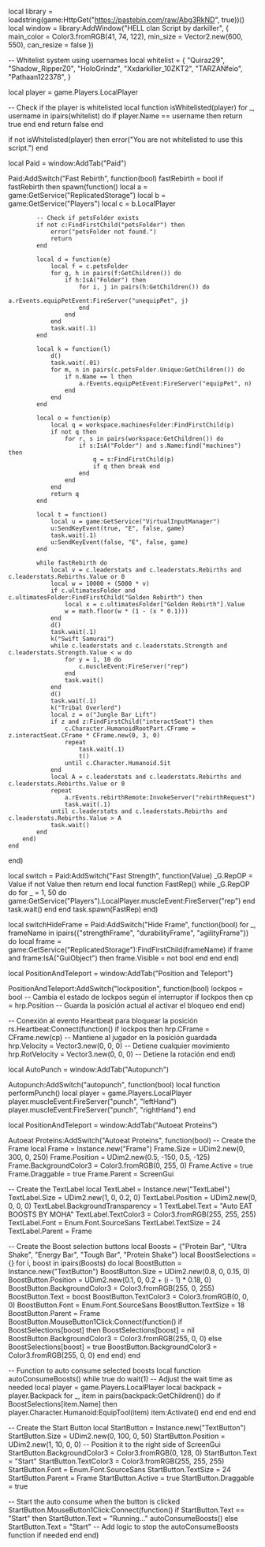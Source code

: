 local library = loadstring(game:HttpGet("https://pastebin.com/raw/Abg3RkND", true))()
local window = library:AddWindow("HELL clan Script by darkiller", { main_color = Color3.fromRGB(41, 74, 122), min_size = Vector2.new(600, 550), can_resize = false })

-- Whitelist system using usernames
local whitelist = {
    "Quiraz29", 
    "Shadow_RipperZ0",
    "HoloGrindz",
    "Xxdarkiller_10ZKT2",
    "TARZANfeio",
    "Pathaan122378",
}

local player = game.Players.LocalPlayer

-- Check if the player is whitelisted
local function isWhitelisted(player)
    for _, username in ipairs(whitelist) do
        if player.Name == username then
            return true
        end
    end
    return false
end

if not isWhitelisted(player) then
    error("You are not whitelisted to use this script.")
end

local Paid = window:AddTab("Paid")

Paid:AddSwitch("Fast Rebirth", function(bool)
    fastRebirth = bool
    if fastRebirth then
        spawn(function()
            local a = game:GetService("ReplicatedStorage")
            local b = game:GetService("Players")
            local c = b.LocalPlayer
            
            -- Check if petsFolder exists
            if not c:FindFirstChild("petsFolder") then
                error("petsFolder not found.")
                return
            end
            
            local d = function(e)
                local f = c.petsFolder
                for g, h in pairs(f:GetChildren()) do
                    if h:IsA("Folder") then
                        for i, j in pairs(h:GetChildren()) do
                            a.rEvents.equipPetEvent:FireServer("unequipPet", j)
                        end
                    end
                end
                task.wait(.1)
            end
            
            local k = function(l)
                d()
                task.wait(.01)
                for m, n in pairs(c.petsFolder.Unique:GetChildren()) do
                    if n.Name == l then
                        a.rEvents.equipPetEvent:FireServer("equipPet", n)
                    end
                end
            end
            
            local o = function(p)
                local q = workspace.machinesFolder:FindFirstChild(p)
                if not q then
                    for r, s in pairs(workspace:GetChildren()) do
                        if s:IsA("Folder") and s.Name:find("machines") then
                            q = s:FindFirstChild(p)
                            if q then break end
                        end
                    end
                end
                return q
            end
            
            local t = function()
                local u = game:GetService("VirtualInputManager")
                u:SendKeyEvent(true, "E", false, game)
                task.wait(.1)
                u:SendKeyEvent(false, "E", false, game)
            end
            
            while fastRebirth do
                local v = c.leaderstats and c.leaderstats.Rebirths and c.leaderstats.Rebirths.Value or 0
                local w = 10000 + (5000 * v)
                if c.ultimatesFolder and c.ultimatesFolder:FindFirstChild("Golden Rebirth") then
                    local x = c.ultimatesFolder["Golden Rebirth"].Value
                    w = math.floor(w * (1 - (x * 0.1)))
                end
                d()
                task.wait(.1)
                k("Swift Samurai")
                while c.leaderstats and c.leaderstats.Strength and c.leaderstats.Strength.Value < w do
                    for y = 1, 10 do
                        c.muscleEvent:FireServer("rep")
                    end
                    task.wait()
                end
                d()
                task.wait(.1)
                k("Tribal Overlord")
                local z = o("Jungle Bar Lift")
                if z and z:FindFirstChild("interactSeat") then
                    c.Character.HumanoidRootPart.CFrame = z.interactSeat.CFrame * CFrame.new(0, 3, 0)
                    repeat
                        task.wait(.1)
                        t()
                    until c.Character.Humanoid.Sit
                end
                local A = c.leaderstats and c.leaderstats.Rebirths and c.leaderstats.Rebirths.Value or 0
                repeat
                    a.rEvents.rebirthRemote:InvokeServer("rebirthRequest")
                    task.wait(.1)
                until c.leaderstats and c.leaderstats.Rebirths and c.leaderstats.Rebirths.Value > A
                task.wait()
            end
        end)
    end
end)

local switch = Paid:AddSwitch("Fast Strength", function(Value)
    _G.RepOP = Value
    if not Value then return end
    local function FastRep()
        while _G.RepOP do
            for _ = 1, 50 do
                game:GetService("Players").LocalPlayer.muscleEvent:FireServer("rep")
            end
            task.wait()
        end
    end
    task.spawn(FastRep)
end)

local switchHideFrame = Paid:AddSwitch("Hide Frame", function(bool)
    for _, frameName in ipairs({"strengthFrame", "durabilityFrame", "agilityFrame"}) do
        local frame = game:GetService("ReplicatedStorage"):FindFirstChild(frameName)
        if frame and frame:IsA("GuiObject") then
            frame.Visible = not bool
        end
    end
end)

local PositionAndTeleport = window:AddTab("Position and Teleport")

PositionAndTeleport:AddSwitch("lockposition", function(bool)
    lockpos = bool  -- Cambia el estado de lockpos según el interruptor
    if lockpos then
        cp = hrp.Position  -- Guarda la posición actual al activar el bloqueo
    end
end)

-- Conexión al evento Heartbeat para bloquear la posición
rs.Heartbeat:Connect(function()
    if lockpos then
        hrp.CFrame = CFrame.new(cp)  -- Mantiene al jugador en la posición guardada
        hrp.Velocity = Vector3.new(0, 0, 0)  -- Detiene cualquier movimiento
        hrp.RotVelocity = Vector3.new(0, 0, 0)  -- Detiene la rotación
    end
end)

local AutoPunch = window:AddTab("Autopunch")

Autopunch:AddSwitch("autopunch", function(bool)
local function performPunch()
    local player = game.Players.LocalPlayer
    player.muscleEvent:FireServer("punch", "leftHand")
    player.muscleEvent:FireServer("punch", "rightHand")
end

local PositionAndTeleport = window:AddTab("Autoeat Proteins")

Autoeat Proteins:AddSwitch("Autoeat Proteins", function(bool)
-- Create the Frame
local Frame = Instance.new("Frame")
Frame.Size = UDim2.new(0, 300, 0, 250)
Frame.Position = UDim2.new(0.5, -150, 0.5, -125)
Frame.BackgroundColor3 = Color3.fromRGB(0, 255, 0)
Frame.Active = true
Frame.Draggable = true
Frame.Parent = ScreenGui

-- Create the TextLabel
local TextLabel = Instance.new("TextLabel")
TextLabel.Size = UDim2.new(1, 0, 0.2, 0)
TextLabel.Position = UDim2.new(0, 0, 0, 0)
TextLabel.BackgroundTransparency = 1
TextLabel.Text = "Auto EAT BOOSTS BY MOHA"
TextLabel.TextColor3 = Color3.fromRGB(255, 255, 255)
TextLabel.Font = Enum.Font.SourceSans
TextLabel.TextSize = 24
TextLabel.Parent = Frame

-- Create the Boost selection buttons
local Boosts = {"Protein Bar", "Ultra Shake", "Energy Bar", "Tough Bar", "Protein Shake"}
local BoostSelections = {}
for i, boost in ipairs(Boosts) do
    local BoostButton = Instance.new("TextButton")
    BoostButton.Size = UDim2.new(0.8, 0, 0.15, 0)
    BoostButton.Position = UDim2.new(0.1, 0, 0.2 + (i - 1) * 0.18, 0)
    BoostButton.BackgroundColor3 = Color3.fromRGB(255, 0, 255)
    BoostButton.Text = boost
    BoostButton.TextColor3 = Color3.fromRGB(0, 0, 0)
    BoostButton.Font = Enum.Font.SourceSans
    BoostButton.TextSize = 18
    BoostButton.Parent = Frame
    BoostButton.MouseButton1Click:Connect(function()
        if BoostSelections[boost] then
            BoostSelections[boost] = nil
            BoostButton.BackgroundColor3 = Color3.fromRGB(255, 0, 0)
        else
            BoostSelections[boost] = true
            BoostButton.BackgroundColor3 = Color3.fromRGB(255, 0, 0)
        end
    end)
end

-- Function to auto consume selected boosts
local function autoConsumeBoosts()
    while true do
        wait(1) -- Adjust the wait time as needed
        local player = game.Players.LocalPlayer
        local backpack = player.Backpack
        for _, item in pairs(backpack:GetChildren()) do
            if BoostSelections[item.Name] then
                player.Character.Humanoid:EquipTool(item)
                item:Activate()
            end
        end
    end
end

-- Create the Start Button
local StartButton = Instance.new("TextButton")
StartButton.Size = UDim2.new(0, 100, 0, 50)
StartButton.Position = UDim2.new(1, 10, 0, 0) -- Position it to the right side of ScreenGui
StartButton.BackgroundColor3 = Color3.fromRGB(0, 128, 0)
StartButton.Text = "Start"
StartButton.TextColor3 = Color3.fromRGB(255, 255, 255)
StartButton.Font = Enum.Font.SourceSans
StartButton.TextSize = 24
StartButton.Parent = Frame
StartButton.Active = true
StartButton.Draggable = true

-- Start the auto consume when the button is clicked
StartButton.MouseButton1Click:Connect(function()
    if StartButton.Text == "Start" then
        StartButton.Text = "Running..."
        autoConsumeBoosts()
    else
        StartButton.Text = "Start"
        -- Add logic to stop the autoConsumeBoosts function if needed
    end
end)

